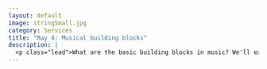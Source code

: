 ```yaml
---
layout: default
image: stringSmall.jpg
category: Services
title: "May 4: Musical building blocks"
description: |
  <p class="lead">What are the basic building blocks in music? We'll explore some of the basics: rhythm and meter, pitches, and chords. No in-depth music theory is necessary, but a basic familiarity will help a lot. We'll also look at one study in computational musicology that explores chords and chord progressions in pop/rock songs.<br/><br/><em>Before class</em> please read/watch the following:<ul><li>Video: <a href="https://vimeo.com/129254238">Musical tone & pitch</a></li><li>Video: <a href="https://vimeo.com/94802632">Major scales & keys</a></li><li>Video: <a href="https://vimeo.com/94803688">Minor scales & keys"</a></li><li>Video: <a href="https://vimeo.com/94521923">Triads</a></li><li>Video: <A href="https://vimeo.com/94527744">Guitar harmony</a></li><li><em>Open Music Theory</em>, <a href="http://openmusictheory.com/pitches.html">Pitches</a> (optional)</li><li><em>Open Music Theory</em>, <a href="http://openmusictheory.com/scales.html">Scales and scale degrees</a> (optional)</li><li>Video: <a href="https://vimeo.com/94723962"> Analyzing triads</a> (optional)</li><li><em>Open Music Theory</em>, <a href="http://openmusictheory.com/meter.html">Meter</a> (optional)</li></ul></p>
---
```


